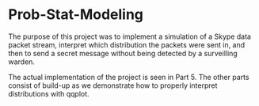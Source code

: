 # Prob-Stat-Modeling

The purpose of this project was to implement a simulation of a Skype data packet stream, interpret which distribution the packets were sent in, and then to send a secret message without being detected by a surveilling warden. 

The actual implementation of the project is seen in Part 5. The other parts consist of build-up as we demonstrate how to properly interpret distributions with qqplot. 
